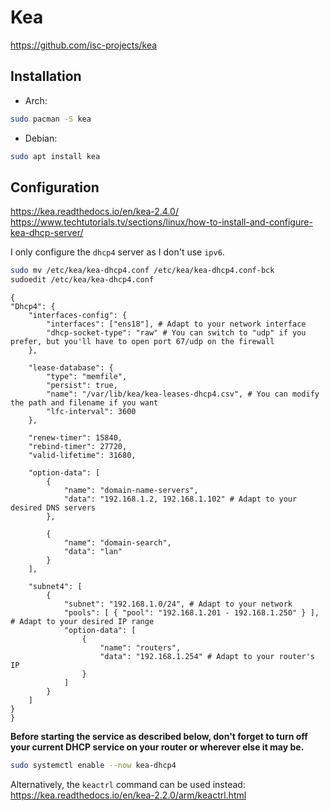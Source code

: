 # Kea

<https://github.com/isc-projects/kea>

## Installation

- Arch:

```bash
sudo pacman -S kea
```

- Debian:

```bash
sudo apt install kea
```

## Configuration

<https://kea.readthedocs.io/en/kea-2.4.0/>  
<https://www.techtutorials.tv/sections/linux/how-to-install-and-configure-kea-dhcp-server/>

I only configure the `dhcp4` server as I don't use `ipv6`.

```bash
sudo mv /etc/kea/kea-dhcp4.conf /etc/kea/kea-dhcp4.conf-bck
sudoedit /etc/kea/kea-dhcp4.conf
```

```text
{
"Dhcp4": {
    "interfaces-config": {
        "interfaces": ["ens18"], # Adapt to your network interface
        "dhcp-socket-type": "raw" # You can switch to "udp" if you prefer, but you'll have to open port 67/udp on the firewall
    },

    "lease-database": {
        "type": "memfile",
        "persist": true,
        "name": "/var/lib/kea/kea-leases-dhcp4.csv", # You can modify the path and filename if you want
        "lfc-interval": 3600
    },

    "renew-timer": 15840,
    "rebind-timer": 27720,
    "valid-lifetime": 31680,

    "option-data": [
        {
            "name": "domain-name-servers",
            "data": "192.168.1.2, 192.168.1.102" # Adapt to your desired DNS servers
        },

        {
            "name": "domain-search",
            "data": "lan"
        }
    ],

    "subnet4": [
        {
            "subnet": "192.168.1.0/24", # Adapt to your network
            "pools": [ { "pool": "192.168.1.201 - 192.168.1.250" } ], # Adapt to your desired IP range
            "option-data": [
                {
                    "name": "routers",
                    "data": "192.168.1.254" # Adapt to your router's IP
                }
            ]
        }
    ]
}
}
```

**Before starting the service as described below, don't forget to turn off your current DHCP service on your router or wherever else it may be.**

```bash
sudo systemctl enable --now kea-dhcp4
```

Alternatively, the `keactrl` command can be used instead:  
<https://kea.readthedocs.io/en/kea-2.2.0/arm/keactrl.html>
